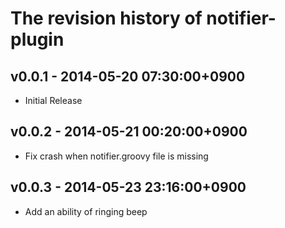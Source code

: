 # The revision history of notifier-plugin

## v0.0.1 - 2014-05-20 07:30:00+0900

* Initial Release

## v0.0.2 - 2014-05-21 00:20:00+0900

* Fix crash when notifier.groovy file is missing

## v0.0.3 - 2014-05-23 23:16:00+0900

* Add an ability of ringing beep
